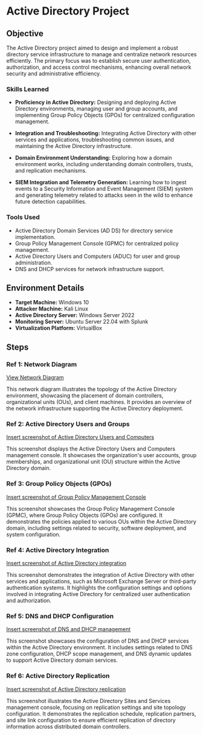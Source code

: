 # Active Directory Project

## Objective

The Active Directory project aimed to design and implement a robust directory service infrastructure to manage and centralize network resources efficiently. The primary focus was to establish secure user authentication, authorization, and access control mechanisms, enhancing overall network security and administrative efficiency.

### Skills Learned

- **Proficiency in Active Directory:** Designing and deploying Active Directory environments, managing user and group accounts, and implementing Group Policy Objects (GPOs) for centralized configuration management.
  
- **Integration and Troubleshooting:** Integrating Active Directory with other services and applications, troubleshooting common issues, and maintaining the Active Directory infrastructure.

- **Domain Environment Understanding:** Exploring how a domain environment works, including understanding domain controllers, trusts, and replication mechanisms.

- **SIEM Integration and Telemetry Generation:** Learning how to ingest events to a Security Information and Event Management (SIEM) system and generating telemetry related to attacks seen in the wild to enhance future detection capabilities.

### Tools Used

- Active Directory Domain Services (AD DS) for directory service implementation.
- Group Policy Management Console (GPMC) for centralized policy management.
- Active Directory Users and Computers (ADUC) for user and group administration.
- DNS and DHCP services for network infrastructure support.

## Environment Details

- **Target Machine:** Windows 10
- **Attacker Machine:** Kali Linux
- **Active Directory Server:** Windows Server 2022
- **Monitoring Server:** Ubuntu Server 22.04 with Splunk
- **Virtualization Platform:** VirtualBox

## Steps

### Ref 1: Network Diagram

[View Network Diagram](https://github.com/FrancisDunne/Active_Directory/files/15049021/Diagram.pdf)

This network diagram illustrates the topology of the Active Directory environment, showcasing the placement of domain controllers, organizational units (OUs), and client machines. It provides an overview of the network infrastructure supporting the Active Directory deployment.

### Ref 2: Active Directory Users and Groups

[Insert screenshot of Active Directory Users and Computers](#)

This screenshot displays the Active Directory Users and Computers management console. It showcases the organization's user accounts, group memberships, and organizational unit (OU) structure within the Active Directory domain.

### Ref 3: Group Policy Objects (GPOs)

[Insert screenshot of Group Policy Management Console](#)

This screenshot showcases the Group Policy Management Console (GPMC), where Group Policy Objects (GPOs) are configured. It demonstrates the policies applied to various OUs within the Active Directory domain, including settings related to security, software deployment, and system configuration.

### Ref 4: Active Directory Integration

[Insert screenshot of Active Directory integration](#)

This screenshot demonstrates the integration of Active Directory with other services and applications, such as Microsoft Exchange Server or third-party authentication systems. It highlights the configuration settings and options involved in integrating Active Directory for centralized user authentication and authorization.

### Ref 5: DNS and DHCP Configuration

[Insert screenshot of DNS and DHCP management](#)

This screenshot showcases the configuration of DNS and DHCP services within the Active Directory environment. It includes settings related to DNS zone configuration, DHCP scope management, and DNS dynamic updates to support Active Directory domain services.

### Ref 6: Active Directory Replication

[Insert screenshot of Active Directory replication](#)

This screenshot illustrates the Active Directory Sites and Services management console, focusing on replication settings and site topology configuration. It demonstrates the replication schedule, replication partners, and site link configuration to ensure efficient replication of directory information across distributed domain controllers.
